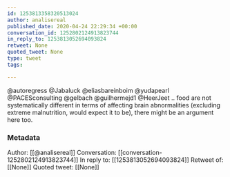 ```yaml
---
id: 1253813358320513024
author: analisereal
published_date: 2020-04-24 22:29:34 +00:00
conversation_id: 1252802124913823744
in_reply_to: 1253813052694093824
retweet: None
quoted_tweet: None
type: tweet
tags:

---
```


@autoregress @Jabaluck @eliasbareinboim @yudapearl @PACESconsulting @gelbach @guilhermejd1 @HeerJeet .. food are not systematically different in terms of affecting brain abnormalities (excluding extreme malnutrition, would expect it to be), there might be an argument here too.

### Metadata

Author: [[@analisereal]]
Conversation: [[conversation-1252802124913823744]]
In reply to: [[1253813052694093824]]
Retweet of: [[None]]
Quoted tweet: [[None]]
